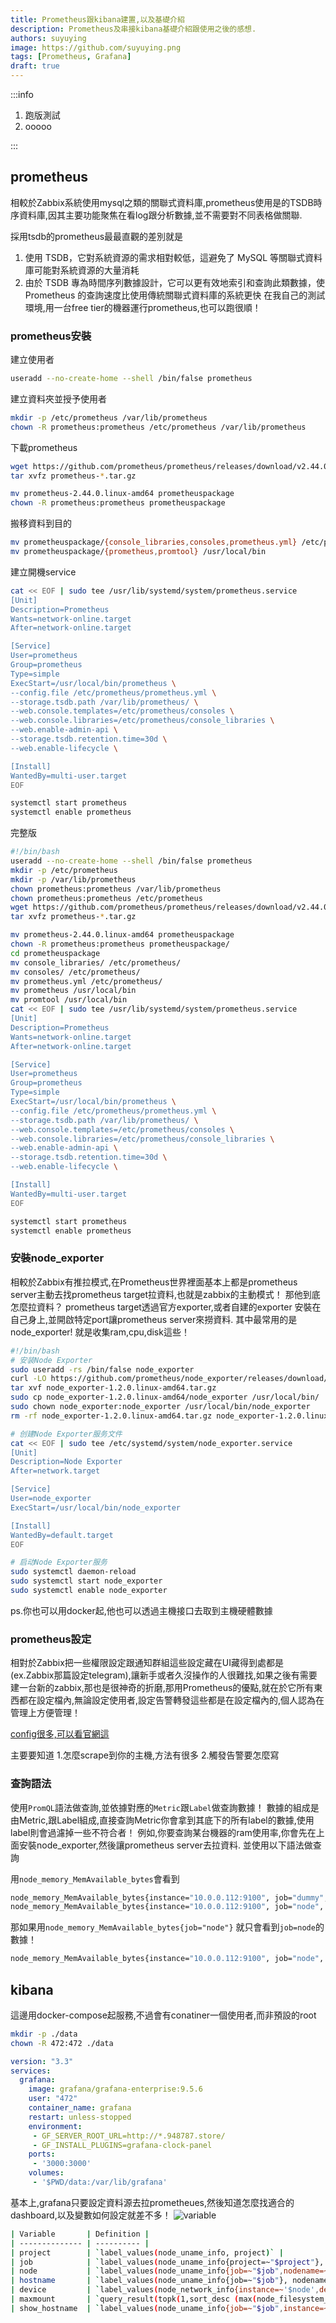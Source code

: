 ```yaml
---
title: Prometheus跟kibana建置,以及基礎介紹
description: Prometheus及串接kibana基礎介紹跟使用之後的感想.
authors: suyuying
image: https://github.com/suyuying.png
tags: [Prometheus, Grafana]
draft: true
---
```


:::info

1. 跑版測試
2. ooooo

:::

## prometheus

相較於Zabbix系統使用mysql之類的關聯式資料庫,prometheus使用是的TSDB時序資料庫,因其主要功能聚焦在看log跟分析數據,並不需要對不同表格做關聯.

採用tsdb的prometheus最最直觀的差別就是

1. 使用 TSDB，它對系統資源的需求相對較低，這避免了 MySQL 等關聯式資料庫可能對系統資源的大量消耗
2. 由於 TSDB 專為時間序列數據設計，它可以更有效地索引和查詢此類數據，使 Prometheus 的查詢速度比使用傳統關聯式資料庫的系統更快
在我自己的測試環境,用一台free tier的機器運行prometheus,也可以跑很順！

### prometheus安裝

建立使用者

```bash
useradd --no-create-home --shell /bin/false prometheus
```

建立資料夾並授予使用者

```bash
mkdir -p /etc/prometheus /var/lib/prometheus
chown -R prometheus:prometheus /etc/prometheus /var/lib/prometheus
```

下載prometheus

```bash
wget https://github.com/prometheus/prometheus/releases/download/v2.44.0/prometheus-2.44.0.linux-amd64.tar.gz
tar xvfz prometheus-*.tar.gz

mv prometheus-2.44.0.linux-amd64 prometheuspackage
chown -R prometheus:prometheus prometheuspackage
```

搬移資料到目的

```bash
mv prometheuspackage/{console_libraries,consoles,prometheus.yml} /etc/prometheus/
mv prometheuspackage/{prometheus,promtool} /usr/local/bin
```

建立開機service

```bash
cat << EOF | sudo tee /usr/lib/systemd/system/prometheus.service
[Unit]
Description=Prometheus
Wants=network-online.target
After=network-online.target

[Service]
User=prometheus
Group=prometheus
Type=simple
ExecStart=/usr/local/bin/prometheus \
--config.file /etc/prometheus/prometheus.yml \
--storage.tsdb.path /var/lib/prometheus/ \
--web.console.templates=/etc/prometheus/consoles \
--web.console.libraries=/etc/prometheus/console_libraries \
--web.enable-admin-api \
--storage.tsdb.retention.time=30d \
--web.enable-lifecycle \

[Install]
WantedBy=multi-user.target
EOF

systemctl start prometheus
systemctl enable prometheus
```

完整版

```bash
#!/bin/bash
useradd --no-create-home --shell /bin/false prometheus
mkdir -p /etc/prometheus
mkdir -p /var/lib/prometheus
chown prometheus:prometheus /var/lib/prometheus
chown prometheus:prometheus /etc/prometheus
wget https://github.com/prometheus/prometheus/releases/download/v2.44.0/prometheus-2.44.0.linux-amd64.tar.gz
tar xvfz prometheus-*.tar.gz

mv prometheus-2.44.0.linux-amd64 prometheuspackage
chown -R prometheus:prometheus prometheuspackage/
cd prometheuspackage
mv console_libraries/ /etc/prometheus/
mv consoles/ /etc/prometheus/
mv prometheus.yml /etc/prometheus/
mv prometheus /usr/local/bin
mv promtool /usr/local/bin
cat << EOF | sudo tee /usr/lib/systemd/system/prometheus.service
[Unit]
Description=Prometheus
Wants=network-online.target
After=network-online.target

[Service]
User=prometheus
Group=prometheus
Type=simple
ExecStart=/usr/local/bin/prometheus \
--config.file /etc/prometheus/prometheus.yml \
--storage.tsdb.path /var/lib/prometheus/ \
--web.console.templates=/etc/prometheus/consoles \
--web.console.libraries=/etc/prometheus/console_libraries \
--web.enable-admin-api \
--storage.tsdb.retention.time=30d \
--web.enable-lifecycle \

[Install]
WantedBy=multi-user.target
EOF

systemctl start prometheus
systemctl enable prometheus
```

### 安裝node_exporter

相較於Zabbix有推拉模式,在Prometheus世界裡面基本上都是prometheus server主動去找prometheus target拉資料,也就是zabbix的主動模式！
那他到底怎麼拉資料？ prometheus target透過官方exporter,或者自建的exporter 安裝在自己身上,並開啟特定port讓prometheus server來撈資料.
其中最常用的是node_exporter! 就是收集ram,cpu,disk這些！

```bash
#!/bin/bash
# 安装Node Exporter
sudo useradd -rs /bin/false node_exporter
curl -LO https://github.com/prometheus/node_exporter/releases/download/v1.2.0/node_exporter-1.2.0.linux-amd64.tar.gz
tar xvf node_exporter-1.2.0.linux-amd64.tar.gz
sudo cp node_exporter-1.2.0.linux-amd64/node_exporter /usr/local/bin/
sudo chown node_exporter:node_exporter /usr/local/bin/node_exporter
rm -rf node_exporter-1.2.0.linux-amd64.tar.gz node_exporter-1.2.0.linux-amd64

# 创建Node Exporter服务文件
cat << EOF | sudo tee /etc/systemd/system/node_exporter.service
[Unit]
Description=Node Exporter
After=network.target

[Service]
User=node_exporter
ExecStart=/usr/local/bin/node_exporter

[Install]
WantedBy=default.target
EOF

# 启动Node Exporter服务
sudo systemctl daemon-reload
sudo systemctl start node_exporter
sudo systemctl enable node_exporter
```

ps.你也可以用docker起,他也可以透過主機接口去取到主機硬體數據

### prometheus設定

相對於Zabbix把一些權限設定跟通知群組這些設定藏在UI藏得到處都是(ex.Zabbix那篇設定telegram),讓新手或者久沒操作的人很難找,如果之後有需要建一台新的zabbix,那也是很神奇的折磨,那用Prometheus的優點,就在於它所有東西都在設定檔內,無論設定使用者,設定告警轉發這些都是在設定檔內的,個人認為在管理上方便管理！

[config很多,可以看官網這](https://prometheus.io/docs/prometheus/latest/configuration/configuration/#scrape_config)

主要要知道
1.怎麼scrape到你的主機,方法有很多
2.觸發告警要怎麼寫

### 查詢語法

使用`PromQL`語法做查詢,並依據對應的`Metric`跟`Label`做查詢數據！
數據的組成是由Metric,跟Label組成,直接查詢Metric你會拿到其底下的所有label的數據,使用label則會過濾掉一些不符合者！
例如,你要查詢某台機器的ram使用率,你會先在上面安裝node_exporter,然後讓prometheus server去拉資料. 並使用以下語法做查詢

用`node_memory_MemAvailable_bytes`會看到

```bash
node_memory_MemAvailable_bytes{instance="10.0.0.112:9100", job="dummy", origin_prometheus="UAT", project="UAT"}
node_memory_MemAvailable_bytes{instance="10.0.0.112:9100", job="node", origin_prometheus="UAT", project="UAT"}....
```

那如果用`node_memory_MemAvailable_bytes{job="node"}`
就只會看到`job=node`的數據！

```bash
node_memory_MemAvailable_bytes{instance="10.0.0.112:9100", job="node", origin_prometheus="UAT", project="UAT"}....
```

## kibana

這邊用docker-compose起服務,不過會有conatiner一個使用者,而非預設的root

```bash
mkdir -p ./data
chown -R 472:472 ./data
```

```yaml
version: "3.3"
services:
  grafana:
    image: grafana/grafana-enterprise:9.5.6
    user: "472"
    container_name: grafana
    restart: unless-stopped
    environment:
     - GF_SERVER_ROOT_URL=http://*.948787.store/
     - GF_INSTALL_PLUGINS=grafana-clock-panel
    ports:
     - '3000:3000'
    volumes:
     - '$PWD/data:/var/lib/grafana'
```

基本上,grafana只要設定資料源去拉prometheues,然後知道怎麼找適合的dashboard,以及變數如何設定就差不多！
![variable](image.png)

```bash
| Variable       | Definition |
| -------------- | ---------- |
| project        | `label_values(node_uname_info, project)` |
| job            | `label_values(node_uname_info{project=~"$project"}, job)` |
| node           | `label_values(node_uname_info{job=~"$job",nodename=~"$hostname"},instance)` |
| hostname       | `label_values(node_uname_info{job=~"$job"}, nodename)` |
| device         | `label_values(node_network_info{instance=~'$node',device!~'tap.*|veth.*|br.*|docker.*|virbr.*|lo.*|cni.*'},device)` |
| maxmount       | `query_result(topk(1,sort_desc (max(node_filesystem_size_bytes{instance=~'$node',fstype=~"ext.?|xfs",mountpoint!~".*pods.*"}) by (mountpoint)))` |
| show_hostname  | `label_values(node_uname_info{job=~"$job",instance=~"$node"}, nodename)` |

```
